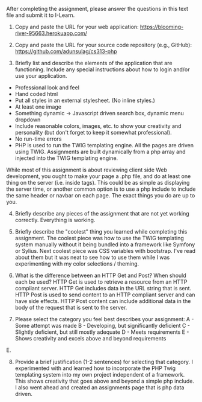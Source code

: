 After completing the assignment, please answer the questions in this text file and submit it to I-Learn.

1. Copy and paste the URL for your web application:
https://blooming-river-95663.herokuapp.com/

2. Copy and paste the URL for your source code repository (e.g., GitHub):
https://github.com/adunsulag/cs313-php

3. Briefly list and describe the elements of the application that are functioning. Include any special instructions about how to login and/or use your application.
- Professional look and feel
- Hand coded html
- Put all styles in an external stylesheet. (No inline styles.)
- At least one image
- Something dynamic -> Javascript driven search box, dynamic menu dropdown
- Include reasonable colors, images, etc. to show your creativity and personality (but don't forget to keep it somewhat professional).
- No run-time errors
- PHP is used to run the TWIG templating engine.  All the pages are driven using TWIG. Assignments are built dynamically from a php array and injected into the TWIG templating engine.

While most of this assignment is about reviewing client side Web development, you ought to make your page a .php file, and do at least one thing on the server (i.e. inside <?php ... ?> tags). This could be as simple as displaying the server time, or another common option is to use a php include to include the same header or navbar on each page. The exact things you do are up to you.

4. Briefly describe any pieces of the assignment that are not yet working correctly.
Everything is working.

5. Briefly describe the "coolest" thing you learned while completing this assignment.
The coolest piece was how to use the TWIG templating system manually without it being bundled into a framework like Symfony or Sylius.  Next coolest piece was CSS variables with bootstrap.  I've read about them but it was neat to see how to use them while I was experimenting with my color selections / theming.

6. What is the difference between an HTTP Get and Post? When should each be used?
HTTP Get is used to retrieve a resource from an HTTP compliant server. HTTP Get includes data in the URL string that is sent.  HTTP Post is used to send content to an HTTP compliant server and can have side effects. HTTP Post content can include additional data in the body of the request that is sent to the server.

7. Please select the category you feel best describes your assignment:
A - Some attempt was made
B - Developing, but significantly deficient
C - Slightly deficient, but still mostly adequate
D - Meets requirements
E - Shows creativity and excels above and beyond requirements

E.

8. Provide a brief justification (1-2 sentences) for selecting that category.
I experimented with and learned how to incorporate the PHP Twig templating system into my own project independent of a framework.  This shows creativity that goes above and beyond a simple php include.  I also went ahead and created an assignments page that is php data driven.  

